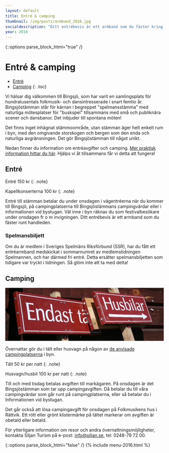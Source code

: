```yaml
---
layout: default
title: Entré & camping
thumbnail: /img/posts/armband_2016.jpg
socialdescription: "Ditt entrébevis är ett armband som du fäster kring handleden. Entréavgiften betalar du i vägentréerna eller campingvärdarna, eller i informationen vid bystugan. Välkommen till Bingsjöstämman!"
year: 2016
---
```


{::options parse_block_html="true" /}
<div class="glacier">

# Entré &amp; camping

- [Entré](#entre)
- [Camping](#camping)
{: .toc}


Vi hälsar dig välkommen till Bingsjö, som har varit en samlingsplats för hundratusentals folkmusik- och dansintresserade i snart femtio år. Bingsjöstämman står för kärnan i begreppet "spelmansstämma" med naturliga mötesplatser för "buskspel" tillsammans med små och publiknära scener och dansbanor. Det inbjuder till spontana möten!

Det finns inget inhägnat stämmoområde, utan stämman äger helt enkelt rum i byn, med den omgivande storskogen och bergen som den enda och naturliga avgränsningen. Det gör Bingsjöstämman till något unikt.

Nedan finner du information om entréavgifter och camping. [Mer praktisk information hittar du här](/praktisk-info/). Hjälps vi åt tillsammans får vi detta att fungera!


## Entré

Entré 150 kr
{: .note}

Kapellkonserterna 100 kr
{: .note}

Entré till stämman betalar du under onsdagen i vägentréerna när du kommer till Bingsjö, på campingplatserna till Bingsjöstämmans campingvärdar eller i informationen vid bystugan. Väl inne i byn räknas du som festivalbesökare under onsdagen fr o m invigningen. Ditt entrébevis är ett armband som du fäster runt handleden.

### Spelmansbiljett
Om du är medlem i Sveriges Spelmäns Riksförbund (SSR), har du fått ett entréarmband medskickat i sommarnumret av medlemstidningen Spelmannen, och har därmed fri entré. Detta ersätter spelmansbiljetten som tidigare var tryckt i tidningen. Så glöm inte att ta med detta!


## Camping

![](/img/page/skyltar_2010.jpg)

Övernattar gör du i tält eller husvagn på någon av [de anvisade campingplatserna](/praktisk-info/#camping-och-toaletter) i byn.

Tält 50 kr per natt
{: .note}

Husvagn/husbil 100 kr per natt
{: .note}

Till och med tisdag betalas avgiften till markägaren. På onsdagen är det Bingsjöstämman som tar upp campingavgiften. Då betalar du till våra campingvärdar som går runt på campingplatserna, eller så betalar du i Informationen vid bystugan.

Det går också att lösa campingavgift för onsdagen på Folkmusikens hus i Rättvik. Ett rött eller grönt klistermärke på tältet markerar om avgiften är obetald eller betald.

För ytterligare information om resor och andra övernattningsmöjligheter, kontakta Siljan Turism på
e-post: info@siljan.se, tel: 0248-79 72 00.


{::options parse_block_html="false" /}
{% include menu-2016.html %}

</div>
